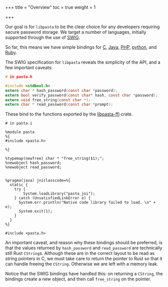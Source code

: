 +++
title = "Overview"
toc = true
weight = 1

+++

Our goal is for `libpasta` to be the clear choice for any developers requiring
secure password storage. We target a number of languages, initially supported
through the use of [SWIG](http://www.swig.org/).

So far, this means we have simple bindings for [C](../c), [Java](../java),
[PHP](../php), [python](../python), and [Ruby](../ruby).

The SWIG specification for `libpasta` reveals the simplicity of the API, 
and a few important caveats:

```c
# in pasta.h

#include <stdbool.h>
extern char * hash_password(const char *password);
extern bool verify_password(const char* hash, const char *password);
extern void free_string(const char *);
extern char * read_password(const char *prompt);

```

These bind to the functions exported by the [libpasta-ffi](#) crate.

```swig
# in pasta.i

%module pasta
%{
#include <pasta.h>

%}

%typemap(newfree) char * "free_string($1);";
%newobject hash_password;
%newobject read_password;


%pragma(java) jniclasscode=%{
  static {
    try {
        System.loadLibrary("pasta_jni");
    } catch (UnsatisfiedLinkError e) {
      System.err.println("Native code library failed to load. \n" + e);
      System.exit(1);
    }
  }
%}

#include <pasta.h>
```

An important caveat, and reason why these bindings should be preferred, 
is that the values returned by `hash_password` and `read_password` are
technically still Rust `CString`s. Although these are in the correct layout
to be read as string pointers in C, we must take care to return the pointer
to Rust so that it can handle freeing the `CString`. Otherwise we are left
with a memory leak.

Notice that the SWIG bindings have handled this: on returning a `CString`, 
the bindings create a new object, and then call `free_string` on the pointer.

